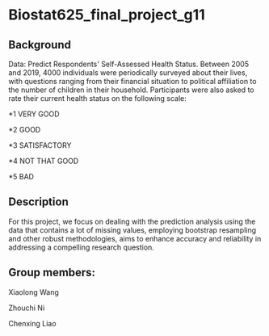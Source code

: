 # Biostat625_final_project_g11

## Background
Data: Predict Respondents' Self-Assessed Health Status. Between 2005 and 2019, 4000 individuals were periodically surveyed about their lives, with questions ranging from their financial situation to political affiliation to the number of children in their household. Participants were also asked to rate their current health status on the following scale:

*1 VERY GOOD

*2 GOOD

*3 SATISFACTORY

*4 NOT THAT GOOD

*5 BAD

## Description
For this project, we focus on dealing with the prediction analysis using the data that contains a lot of missing values, employing bootstrap resampling and other robust methodologies, aims to enhance accuracy and reliability in addressing a compelling research question.

## Group members: 
 Xiaolong Wang
 
 Zhouchi Ni

 Chenxing Liao
